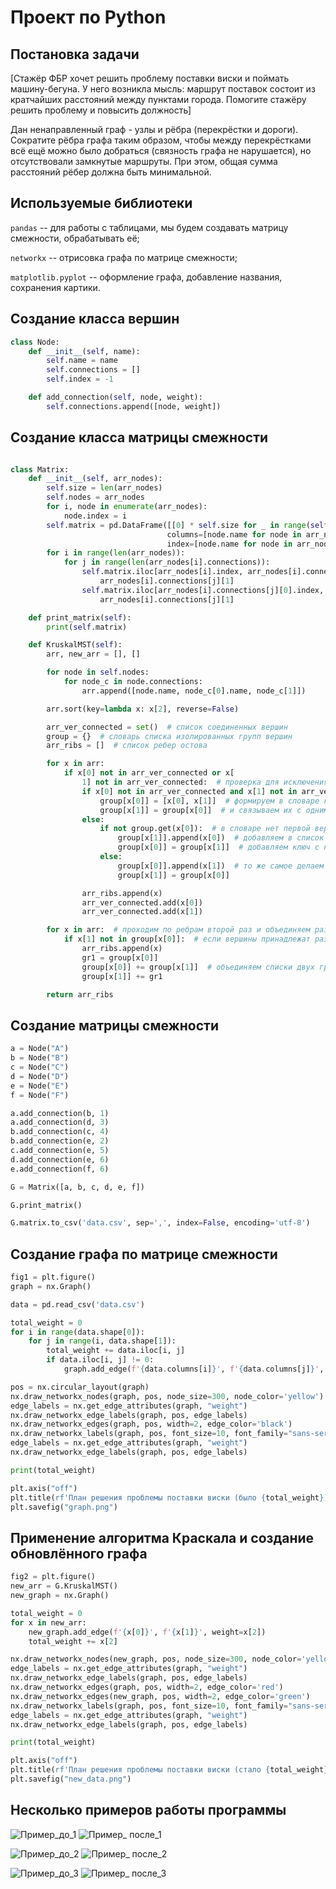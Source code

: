 <h1>Проект по Python</h1>
<h2>Постановка задачи</h2>

[Стажёр ФБР хочет решить проблему поставки виски и поймать машину-бегуна. У него возникла мысль: маршрут поставок состоит из кратчайших расстояний между пунктами города. Помогите стажёру решить проблему и повысить должность]

Дан ненаправленный граф - узлы и рёбра (перекрёстки и дороги). Сократите рёбра графа таким образом, чтобы между перекрёстками всё ещё можно было добраться (связность графа не нарушается), но отсутствовали замкнутые маршруты. При этом, общая сумма расстояний рёбер должна быть минимальной.

<h2>Используемые библиотеки</h2>

`pandas` -- для работы с таблицами, мы будем создавать матрицу смежности, обрабатывать её;

`networkx` -- отрисовка графа по матрице смежности;

`matplotlib.pyplot` -- оформление графа, добавление названия, сохранения картики.

<h2>Создание класса вершин</h2>

```python
class Node:
    def __init__(self, name):
        self.name = name
        self.connections = []
        self.index = -1

    def add_connection(self, node, weight):
        self.connections.append([node, weight])
```

<h2>Создание класса  матрицы смежности</h2>

```python

class Matrix:
    def __init__(self, arr_nodes):
        self.size = len(arr_nodes)
        self.nodes = arr_nodes
        for i, node in enumerate(arr_nodes):
            node.index = i
        self.matrix = pd.DataFrame([[0] * self.size for _ in range(self.size)],
                                   columns=[node.name for node in arr_nodes],
                                   index=[node.name for node in arr_nodes])
        for i in range(len(arr_nodes)):
            for j in range(len(arr_nodes[i].connections)):
                self.matrix.iloc[arr_nodes[i].index, arr_nodes[i].connections[j][0].index] = \
                    arr_nodes[i].connections[j][1]
                self.matrix.iloc[arr_nodes[i].connections[j][0].index, arr_nodes[i].index] = \
                    arr_nodes[i].connections[j][1]

    def print_matrix(self):
        print(self.matrix)

    def KruskalMST(self):
        arr, new_arr = [], []

        for node in self.nodes:
            for node_c in node.connections:
                arr.append([node.name, node_c[0].name, node_c[1]])

        arr.sort(key=lambda x: x[2], reverse=False)

        arr_ver_connected = set()  # список соединенных вершин
        group = {}  # словарь списка изолированных групп вершин
        arr_ribs = []  # список ребер остова

        for x in arr:
            if x[0] not in arr_ver_connected or x[
                1] not in arr_ver_connected:  # проверка для исключения циклов в остове
                if x[0] not in arr_ver_connected and x[1] not in arr_ver_connected:  # обе вершины не соединены
                    group[x[0]] = [x[0], x[1]]  # формируем в словаре ключ с номерами вершин
                    group[x[1]] = group[x[0]]  # и связываем их с одним и тем же списком вершин
                else:
                    if not group.get(x[0]):  # в словаре нет первой вершины
                        group[x[1]].append(x[0])  # добавляем в список первую вершину
                        group[x[0]] = group[x[1]]  # добавляем ключ с номером первой вершины
                    else:
                        group[x[0]].append(x[1])  # то же самое делаем со второй вершиной
                        group[x[1]] = group[x[0]]

                arr_ribs.append(x)
                arr_ver_connected.add(x[0])
                arr_ver_connected.add(x[1])

        for x in arr:  # проходим по ребрам второй раз и объединяем разрозненные группы вершин
            if x[1] not in group[x[0]]:  # если вершины принадлежат разным группам, то объединяем
                arr_ribs.append(x)
                gr1 = group[x[0]]
                group[x[0]] += group[x[1]]  # объединяем списки двух групп вершин
                group[x[1]] += gr1

        return arr_ribs
```

<h2>Создание матрицы смежности</h2>

```python
a = Node("A")
b = Node("B")
c = Node("C")
d = Node("D")
e = Node("E")
f = Node("F")

a.add_connection(b, 1)
a.add_connection(d, 3)
b.add_connection(c, 4)
b.add_connection(e, 2)
c.add_connection(e, 5)
d.add_connection(e, 6)
e.add_connection(f, 6)

G = Matrix([a, b, c, d, e, f])

G.print_matrix()

G.matrix.to_csv('data.csv', sep=',', index=False, encoding='utf-8')
```

<h2>Создание графа по матрице смежности</h2>

```python
fig1 = plt.figure()
graph = nx.Graph()

data = pd.read_csv('data.csv')

total_weight = 0
for i in range(data.shape[0]):
    for j in range(i, data.shape[1]):
        total_weight += data.iloc[i, j]
        if data.iloc[i, j] != 0:
            graph.add_edge(f'{data.columns[i]}', f'{data.columns[j]}', weight=data.iloc[i, j])

pos = nx.circular_layout(graph)
nx.draw_networkx_nodes(graph, pos, node_size=300, node_color='yellow')
edge_labels = nx.get_edge_attributes(graph, "weight")
nx.draw_networkx_edge_labels(graph, pos, edge_labels)
nx.draw_networkx_edges(graph, pos, width=2, edge_color='black')
nx.draw_networkx_labels(graph, pos, font_size=10, font_family="sans-serif")
edge_labels = nx.get_edge_attributes(graph, "weight")
nx.draw_networkx_edge_labels(graph, pos, edge_labels)

print(total_weight)

plt.axis("off")
plt.title(rf'План решения проблемы поставки виски (было {total_weight})')
plt.savefig("graph.png")
```

<h2>Применение алгоритма Краскала и создание обновлённого графа</h2>

```python
fig2 = plt.figure()
new_arr = G.KruskalMST()
new_graph = nx.Graph()

total_weight = 0
for x in new_arr:
    new_graph.add_edge(f'{x[0]}', f'{x[1]}', weight=x[2])
    total_weight += x[2]

nx.draw_networkx_nodes(new_graph, pos, node_size=300, node_color='yellow')
edge_labels = nx.get_edge_attributes(graph, "weight")
nx.draw_networkx_edge_labels(graph, pos, edge_labels)
nx.draw_networkx_edges(graph, pos, width=2, edge_color='red')
nx.draw_networkx_edges(new_graph, pos, width=2, edge_color='green')
nx.draw_networkx_labels(graph, pos, font_size=10, font_family="sans-serif")
edge_labels = nx.get_edge_attributes(graph, "weight")
nx.draw_networkx_edge_labels(graph, pos, edge_labels)

print(total_weight)

plt.axis("off")
plt.title(rf'План решения проблемы поставки виски (стало {total_weight})')
plt.savefig("new_data.png")
```

<h2>Несколько примеров работы программы</h2>

![Пример_до_1](img/image_1_1.png)
![Пример_ после_1](img/image_1_2.png)

![Пример_до_2](img/image_2_1.png)
![Пример_ после_2](img/image_2_2.png)

![Пример_до_3](img/image_3_1.png)
![Пример_ после_3](img/image_3_2.png)












